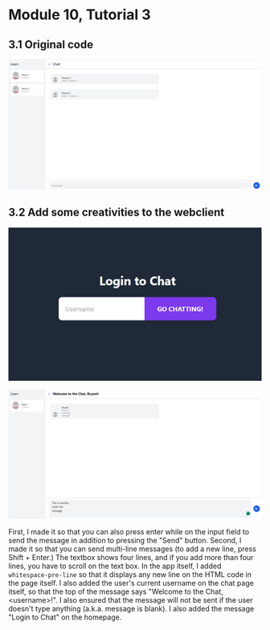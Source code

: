 # Module 10, Tutorial 3
## 3.1 Original code
![3.1 Chat app screenshot](3-1.png)

## 3.2 Add some creativities to the webclient
![3.2 Login page](3-2-login.png)

![3.2 Chat interface](3-2-chat-interface.png)

First, I made it so that you can also press enter while on the input field to send the message in addition to pressing the "Send" button. Second, I made it so that you can send multi-line messages (to add a new line, press Shift + Enter.) The textbox shows four lines, and if you add more than four lines, you have to scroll on the text box. In the app itself, I added `whitespace-pre-line` so that it displays any new line on the HTML code in the page itself. I also added the user's current username on the chat page itself, so that the top of the message says "Welcome to the Chat, \<username\>!". I also ensured that the message will not be sent if the user doesn't type anything (a.k.a. message is blank). I also added the message "Login to Chat" on the homepage.
